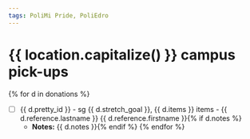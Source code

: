 ```yaml
---
tags: PoliMi Pride, PoliEdro
---
```


# {{ location.capitalize() }} campus pick-ups

{% for d in donations %}
- [ ] {{ d.pretty_id }} - sg {{ d.stretch_goal }}, {{ d.items }} items - {{ d.reference.lastname }} {{ d.reference.firstname }}{% if d.notes %}
    - **Notes:** {{ d.notes }}{% endif %}
{% endfor %}